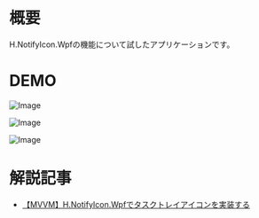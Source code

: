 # 概要

H.NotifyIcon.Wpfの機能について試したアプリケーションです。

# DEMO

![Image](https://github.com/user-attachments/assets/37771891-b255-499c-85ee-bcd4aecffed3)

![Image](https://github.com/user-attachments/assets/88193048-2296-4a52-aa13-e134ae14e089)

![Image](https://github.com/user-attachments/assets/96cf5b45-7043-4426-a0ad-d29ecf24b93e)

# 解説記事

- [【MVVM】H.NotifyIcon.Wpfでタスクトレイアイコンを実装する](https://blog.hn-pgtech.com/2025-05-29/)